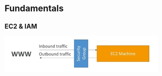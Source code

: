 # Fundamentals
## EC2 & IAM
![security_group_use](https://github.com/lukechn99/Certified-Solutions-Architect-Notes/blob/master/img/security_group_use.JPG)
